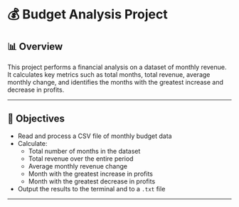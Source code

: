 # 💰 Budget Analysis Project

## 📊 Overview
This project performs a financial analysis on a dataset of monthly revenue. It calculates key metrics such as total months, total revenue, average monthly change, and identifies the months with the greatest increase and decrease in profits.

---

## 🧠 Objectives

- Read and process a CSV file of monthly budget data
- Calculate:
  - Total number of months in the dataset
  - Total revenue over the entire period
  - Average monthly revenue change
  - Month with the greatest increase in profits
  - Month with the greatest decrease in profits
- Output the results to the terminal and to a `.txt` file

---
